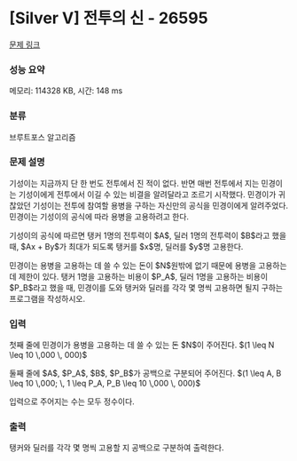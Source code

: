 # [Silver V] 전투의 신 - 26595 

[문제 링크](https://www.acmicpc.net/problem/26595) 

### 성능 요약

메모리: 114328 KB, 시간: 148 ms

### 분류

브루트포스 알고리즘

### 문제 설명

<p>기성이는 지금까지 단 한 번도 전투에서 진 적이 없다. 반면 매번 전투에서 지는 민경이는 기성이에게 전투에서 이길 수 있는 비결을 알려달라고 조르기 시작했다. 민경이가 귀찮았던 기성이는 전투에 참여할 용병을 구하는 자신만의 공식을 민경이에게 알려주었다. 민경이는 기성이의 공식에 따라 용병을 고용하려고 한다.</p>

<p>기성이의 공식에 따르면 탱커 1명의 전투력이 $A$, 딜러 1명의 전투력이 $B$라고 했을 때, $Ax + By$가 최대가 되도록 탱커를 $x$명, 딜러를 $y$명 고용한다.</p>

<p>민경이는 용병을 고용하는 데 쓸 수 있는 돈이 $N$원밖에 없기 때문에 용병을 고용하는데 제한이 있다. 탱커 1명을 고용하는 비용이 $P_A$, 딜러 1명을 고용하는 비용이 $P_B$라고 했을 때, 민경이를 도와 탱커와 딜러를 각각 몇 명씩 고용하면 될지 구하는 프로그램을 작성하시오.</p>

### 입력 

 <p>첫째 줄에 민경이가 용병을 고용하는 데 쓸 수 있는 돈 $N$이 주어진다. $(1 \leq N \leq 10 \,000 \, 000)$</p>

<p>둘째 줄에 $A$, $P_A$, $B$, $P_B$가 공백으로 구분되어 주어진다. $(1 \leq A, B \leq 10 \,000; \, 1 \leq P_A, P_B \leq 10 \,000 \, 000)$ </p>

<p>입력으로 주어지는 수는 모두 정수이다.</p>

### 출력 

 <p>탱커와 딜러를 각각 몇 명씩 고용할 지 공백으로 구분하여 출력한다.</p>

